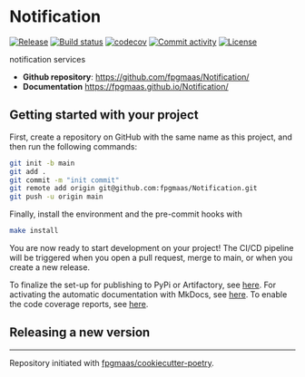 # Notification

[![Release](https://img.shields.io/github/v/release/fpgmaas/Notification)](https://img.shields.io/github/v/release/fpgmaas/Notification)
[![Build status](https://img.shields.io/github/actions/workflow/status/fpgmaas/Notification/main.yml?branch=main)](https://github.com/fpgmaas/Notification/actions/workflows/main.yml?query=branch%3Amain)
[![codecov](https://codecov.io/gh/fpgmaas/Notification/branch/main/graph/badge.svg)](https://codecov.io/gh/fpgmaas/Notification)
[![Commit activity](https://img.shields.io/github/commit-activity/m/fpgmaas/Notification)](https://img.shields.io/github/commit-activity/m/fpgmaas/Notification)
[![License](https://img.shields.io/github/license/fpgmaas/Notification)](https://img.shields.io/github/license/fpgmaas/Notification)

notification services

- **Github repository**: <https://github.com/fpgmaas/Notification/>
- **Documentation** <https://fpgmaas.github.io/Notification/>

## Getting started with your project

First, create a repository on GitHub with the same name as this project, and then run the following commands:

``` bash
git init -b main
git add .
git commit -m "init commit"
git remote add origin git@github.com:fpgmaas/Notification.git
git push -u origin main
```

Finally, install the environment and the pre-commit hooks with 

```bash
make install
```

You are now ready to start development on your project! The CI/CD
pipeline will be triggered when you open a pull request, merge to main,
or when you create a new release.

To finalize the set-up for publishing to PyPi or Artifactory, see
[here](https://fpgmaas.github.io/cookiecutter-poetry/features/publishing/#set-up-for-pypi).
For activating the automatic documentation with MkDocs, see
[here](https://fpgmaas.github.io/cookiecutter-poetry/features/mkdocs/#enabling-the-documentation-on-github).
To enable the code coverage reports, see [here](https://fpgmaas.github.io/cookiecutter-poetry/features/codecov/).

## Releasing a new version



---

Repository initiated with [fpgmaas/cookiecutter-poetry](https://github.com/fpgmaas/cookiecutter-poetry).
